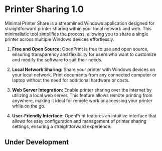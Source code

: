 # Printer Sharing 1.0

Minimal Printer Share is a streamlined Windows application designed for straightforward printer sharing within your local network and web. This minimalistic tool simplifies the process, allowing you to share a single printer across multiple Windows devices effortlessly.
 
1. <strong>Free and Open Source:</strong> OpenPrint is free to use and open source, ensuring transparency and flexibility for users who want to customize and modify the software to suit their needs.

2. <strong>Local Network Sharing:</strong> Share your printer with Windows devices on your local network. Print documents from any connected computer or laptop without the need for additional hardware or costs.

3. <strong>Web Server Integration:</strong> Enable printer sharing over the internet by utilizing a local web server. This feature allows remote printing from anywhere, making it ideal for remote work or accessing your printer while on the go.

4. <strong>User-Friendly Interface:</strong> OpenPrint features an intuitive interface that allows for easy configuration and management of printer sharing settings, ensuring a straightforward experience.


## Under Development 